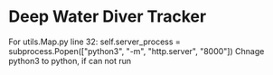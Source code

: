 # Deep Water Diver Tracker


For utils.Map.py
line 32: 
self.server_process = subprocess.Popen(["python3", "-m", "http.server", "8000"])
Chnage python3 to python, if can not run